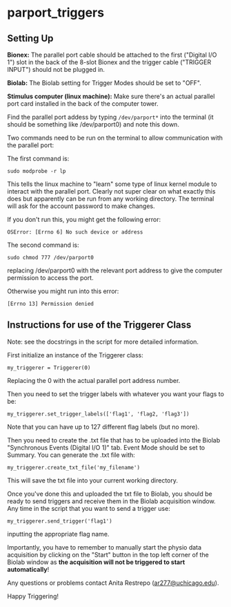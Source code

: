 # parport_triggers

## Setting Up

**Bionex:**
The parallel port cable should be attached to the first ("Digital I/O 1") slot in the back of the 8-slot Bionex and the trigger cable ("TRIGGER INPUT") should not be plugged in. 

**Biolab:**
The Biolab setting for Trigger Modes should be set to "OFF".

**Stimulus computer (linux machine):**
Make sure there's an actual parallel port card installed in the back of the computer tower.

Find the parallel port addess by typing `/dev/parport*` into the terminal (it should be something like /dev/parport0) and note this down.

Two commands need to be run on the terminal to allow communication with the parallel port:

The first command is:
```
sudo modprobe -r lp
```
This tells the linux machine to "learn" some type of linux kernel module to interact with the parallel port. Clearly not super clear on what exactly this does but apparently can be run from any working directory. The terminal will ask for the account password to make changes.

If you don't run this, you might get the following error:
```
OSError: [Errno 6] No such device or address
```

The second command is:
```
sudo chmod 777 /dev/parport0
```
replacing /dev/parport0 with the relevant port address to give the computer permission to access the port.

Otherwise you might run into this error:
```
[Errno 13] Permission denied
```

## Instructions for use of the Triggerer Class
Note: see the docstrings in the script for more detailed information.

First initialize an instance of the Triggerer class:
```
my_triggerer = Triggerer(0)
```
Replacing the 0 with the actual parallel port address number.

Then you need to set the trigger labels with whatever you want your flags to be:
```
my_triggerer.set_trigger_labels(['flag1', 'flag2, 'flag3'])
```
Note that you can have up to 127 different flag labels (but no more). 

Then you need to create the .txt file that has to be uploaded into the Biolab "Synchronous Events (Digital I/O 1)" tab. Event Mode should be set to Summary. You can generate the .txt file with:
```
my_triggerer.create_txt_file('my_filename')
```
This will save the txt file into your current working directory.

Once you've done this and uploaded the txt file to Biolab, you should be ready to send triggers and receive them in the Biolab acquisition window. Any time in the script that you want to send a trigger use:
```
my_triggerer.send_trigger('flag1')
```
inputting the appropriate flag name.

Importantly, you have to remember to manually start the physio data acquisition by clicking on the "Start" button in the top left corner of the Biolab window as **the acquisition will not be triggered to start automatically**!

Any questions or problems contact Anita Restrepo (ar277@uchicago.edu). 

Happy Triggering!
